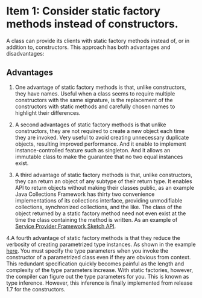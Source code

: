# Item 1: Consider static factory methods instead of constructors.

A class can provide its clients with static factory methods instead of, or in addition to, constructors.
This approach has both advantages and disadvantages:

## Advantages

1. One advantage of static factory methods is that, unlike constructors, they have names. Useful when a class seems to require
multiple constructors with the same signature, is the replacement of the constructors with static methods and carefully chosen names
to highlight their differences.

2. A second advantages of static factory methods is that unlike constructors, they are not required to create
a new object each time they are invoked. Very useful to avoid creating unnecessary duplicate objects, resulting improved
performance. And it enable to implement instance-controlled feature such as singleton. And it allows
an immutable class to make the guarantee that no two equal instances exist.

3. A third advantage of static factory methods is that, unlike constructors, they can return an object 
of any subtype of their return type. It enables API to return objects without making their classes public, as an example Java Collections Framework has thirty two 
convenience implementations of its collections interface, providing unmodifiable collections, synchronized collections, and the like.
The class of the object returned by a static factory method need not even exist at the time the class containing the method is written.
As an example of [Service Provider Framework Sketch API](https://github.com/farruhx/java-best-practices/tree/master/src/item1/service_provider_sketch).

4.A fourth advantage of static factory methods is that they reduce the verbosity of creating parametrized type instances. As shown in the example [here](https://github.com/farruhx/java-best-practices/tree/master/src/item1/fourth_advantage).
You must specify the type parameters when you invoke the constructor of a parametrized class even if they are obvious from context.
This redundant specification quickly becomes painful as the length and complexity of the type parameters increase. With static factories, however, the compiler can
figure out the type parameters for you. This is known as type inference. However, this inference is finally implemented from release 1.7 for the constructors.





